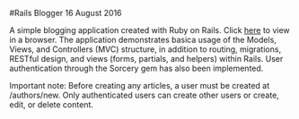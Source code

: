 #Rails Blogger
16 August 2016

A simple blogging application created with Ruby on Rails. Click [here]() to view in a browser. The application demonstrates basica usage of the Models, Views, and Controllers (MVC) structure, in addition to routing, migrations, RESTful design, and views (forms, partials, and helpers) within Rails. User authentication through the Sorcery gem has also been implemented.

Important note: Before creating any articles, a user must be created at /authors/new. Only authenticated users can create other users or create, edit, or delete content.